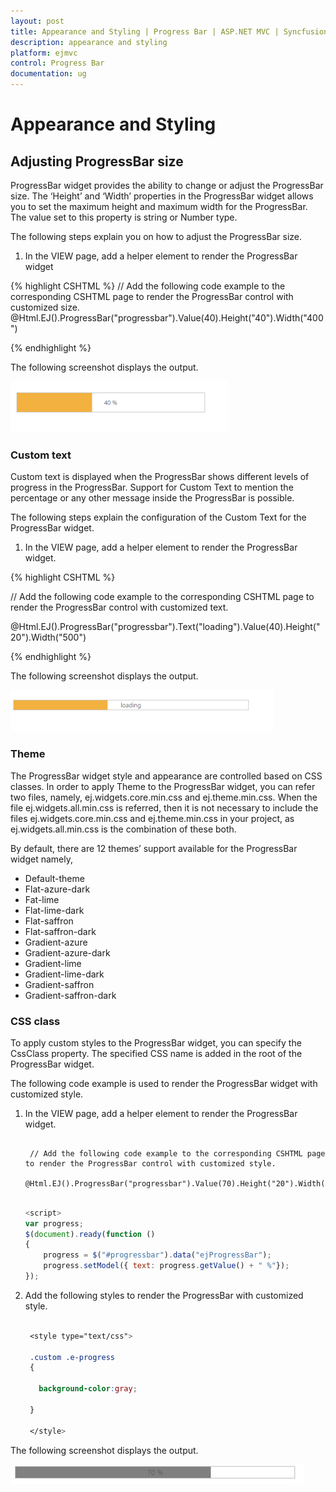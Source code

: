 ```yaml
---
layout: post
title: Appearance and Styling | Progress Bar | ASP.NET MVC | Syncfusion
description: appearance and styling
platform: ejmvc
control: Progress Bar
documentation: ug
---
```


# Appearance and Styling

## Adjusting ProgressBar size

ProgressBar widget provides the ability to change or adjust the ProgressBar size. The ‘Height’ and ‘Width’ properties in the ProgressBar widget allows you to set the maximum height and maximum width for the ProgressBar. The value set to this property is string or Number type.

The following steps explain you on how to adjust the ProgressBar size.

1. In the VIEW page, add a helper element to render the ProgressBar widget



{% highlight CSHTML  %}
// Add the following code example to the corresponding CSHTML page to render the ProgressBar control with customized size.
@Html.EJ().ProgressBar("progressbar").Value(40).Height("40").Width("400")

<script>
	var progress;
	$(document).ready(function ()
	{                
		 progress = $("#progressbar").data("ejProgressBar");
		 progress.setModel({ text: progress.getValue() + " %"});
	});        
</script>

{% endhighlight %}


The following screenshot displays the output.

![](Appearance-and-Styling_images/Appearance-and-Styling_img1.png)



### Custom text

Custom text is displayed when the ProgressBar shows different levels of progress in the ProgressBar. Support for Custom Text to mention the percentage or any other message inside the ProgressBar is possible.

The following steps explain the configuration of the Custom Text for the ProgressBar widget.

1.   In the VIEW page, add a helper element to render the ProgressBar widget.



{% highlight CSHTML  %}

// Add the following code example to the corresponding CSHTML page to render the ProgressBar control with customized text.

@Html.EJ().ProgressBar("progressbar").Text("loading").Value(40).Height("20").Width("500")

{% endhighlight %}



The following screenshot displays the output. 
     
![](Appearance-and-Styling_images/Appearance-and-Styling_img2.png)



### Theme

The ProgressBar widget style and appearance are controlled based on CSS classes. In order to apply Theme to the ProgressBar widget, you can refer two files, namely, ej.widgets.core.min.css and ej.theme.min.css. When the file ej.widgets.all.min.css is referred, then it is not necessary to include the files ej.widgets.core.min.css and ej.theme.min.css in your project, as ej.widgets.all.min.css is the combination of these both. 

By default, there are 12 themes’ support available for the ProgressBar widget namely,

* Default-theme
* Flat-azure-dark
* Fat-lime
* Flat-lime-dark
* Flat-saffron
* Flat-saffron-dark
* Gradient-azure
* Gradient-azure-dark
* Gradient-lime
* Gradient-lime-dark
* Gradient-saffron
* Gradient-saffron-dark

### CSS class

To apply custom styles to the ProgressBar widget, you can specify the CssClass property. The specified CSS name is added in the root of the ProgressBar widget.

The following code example is used to render the ProgressBar widget with customized style.

1. In the VIEW page, add a helper element to render the ProgressBar widget.


   ~~~ cshtml
   
	// Add the following code example to the corresponding CSHTML page to render the ProgressBar control with customized style.
	@Html.EJ().ProgressBar("progressbar").Value(70).Height("20").Width("500").CssClass("custom")

   ~~~
   

   ~~~ js
   
   <script> 
   var progress;
   $(document).ready(function () 
   {
	   progress = $("#progressbar").data("ejProgressBar");
	   progress.setModel({ text: progress.getValue() + " %"});
   });  
   
   ~~~
   




2. Add the following styles to render the ProgressBar with customized style.

   ~~~ css

	<style type="text/css">

	.custom .e-progress 
	{

	  background-color:gray;

	}

	</style>

   ~~~
   

The following screenshot displays the output.

![](Appearance-and-Styling_images/Appearance-and-Styling_img3.png)



